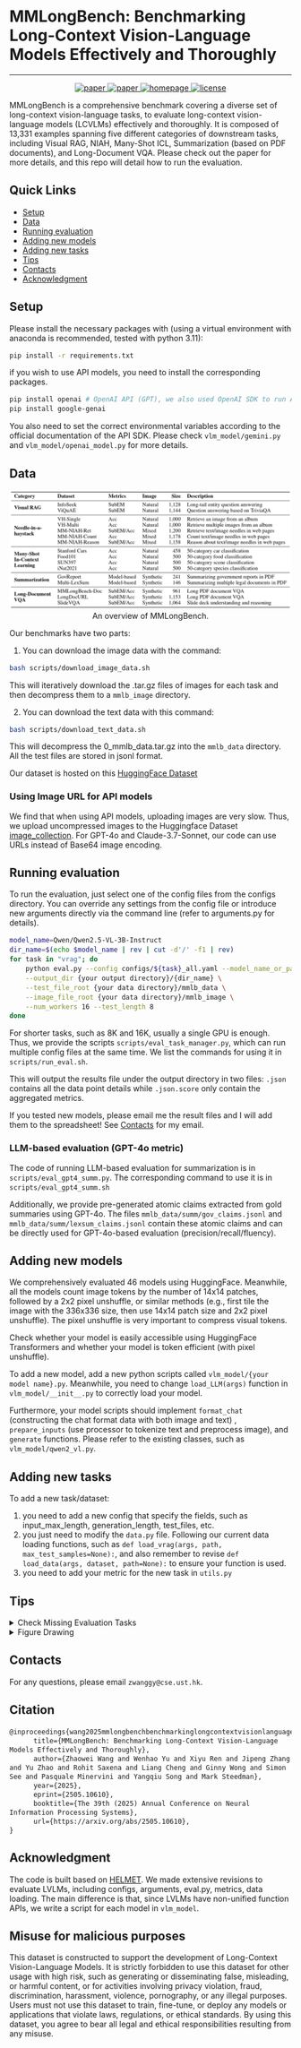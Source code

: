 # MMLongBench: Benchmarking Long-Context Vision-Language Models Effectively and Thoroughly

---

<p align="center">
    <a href="https://huggingface.co/datasets/ZhaoweiWang/MMLongBench/blob/main/README.md" target="_blank" rel="noopener noreferrer">
        <img alt="paper" src="https://img.shields.io/badge/%F0%9F%A4%97-Dataset-blue">
    </a>
    <a href="https://arxiv.org/abs/2505.10610" target="_blank" rel="noopener noreferrer">
        <img alt="paper" src="https://img.shields.io/badge/paper-paper?logo=arxiv&logoColor=%23B31B1B&labelColor=white&color=%23B31B1B">
    </a>
    <a href="https://zhaowei-wang-nlp.github.io/MMLongBench-page/" target="_blank" rel="noopener noreferrer">
        <img alt="homepage" src="https://img.shields.io/badge/🏠-Homepage-green">
    </a>
    <a href="https://github.com/zhaowei-wang-nlp/DivScene/blob/main/LICENSE" target="_blank" rel="noopener noreferrer">
        <img alt="license" src="https://img.shields.io/badge/Code%20License-MIT-green">
    </a>

</p>

MMLongBench is a comprehensive benchmark covering a diverse set of long-context vision-language tasks, to evaluate long-context vision-language models (LCVLMs) effectively and thoroughly. 
It is composed of 13,331 examples spanning five different categories of downstream tasks, including Visual RAG, NIAH, Many-Shot ICL, Summarization (based on PDF documents), and Long-Document VQA.
Please check out the paper for more details, and this repo will detail how to run the evaluation.

## Quick Links

- [Setup](#setup)
- [Data](#data)
- [Running evaluation](#running-evaluation)
- [Adding new models](#adding-new-models)
- [Adding new tasks](#adding-new-tasks)
- [Tips](#tips)
- [Contacts](#contacts)
- [Acknowledgment](#acknowledgment)


## Setup

Please install the necessary packages with (using a virtual environment with anaconda is recommended, tested with python 3.11):
```bash
pip install -r requirements.txt
```

if you wish to use API models, you need to install the corresponding packages.
```bash
pip install openai # OpenAI API (GPT), we also used OpenAI SDK to run Anthropic API (Claude) 
pip install google-genai
```
You also need to set the correct environmental variables according to the official documentation of the API SDK.
Please check ```vlm_model/gemini.py``` and ```vlm_model/openai_model.py``` for more details.

## Data

<div align="center">
    <img src="assets/overview_page.jpg" alt="Model"/>
    <br>
    <span>An overview of MMLongBench.</span>
</div>

Our benchmarks have two parts:
1. You can download the image data with the command:
```bash
bash scripts/download_image_data.sh
```
This will iteratively download the .tar.gz files of images for each task and then decompress them to a `mmlb_image` directory.

2. You can download the text data with this command:
```bash
bash scripts/download_text_data.sh
```
This will decompress the 0_mmlb_data.tar.gz into the `mmlb_data` directory. All the test files are stored in jsonl format.

Our dataset is hosted on this [HuggingFace Dataset](https://huggingface.co/datasets/ZhaoweiWang/MMLongBench)

### Using Image URL for API models
We find that when using API models, uploading images are very slow.
Thus, we upload uncompressed images to the Huggingface Dataset [image_collection](https://huggingface.co/datasets/ZhaoweiWang/image_collection).
For GPT-4o and Claude-3.7-Sonnet, our code can use URLs instead of Base64 image encoding.


## Running evaluation

To run the evaluation, just select one of the config files from the configs directory. You can override any settings from the config file or introduce new arguments directly via the command line (refer to arguments.py for details).

```bash
model_name=Qwen/Qwen2.5-VL-3B-Instruct
dir_name=$(echo $model_name | rev | cut -d'/' -f1 | rev)
for task in "vrag"; do
    python eval.py --config configs/${task}_all.yaml --model_name_or_path ${model_name} \
    --output_dir {your output directory}/{dir_name} \
    --test_file_root {your data directory}/mmlb_data \
    --image_file_root {your data directory}/mmlb_image \
    --num_workers 16 --test_length 8
done
```

For shorter tasks, such as 8K and 16K, usually a single GPU is enough. 
Thus, we provide the scripts ```scripts/eval_task_manager.py```, which can run multiple config files at the same time.
We list the commands for using it in ```scripts/run_eval.sh```.

This will output the results file under the output directory in two files: `.json` contains all the data point details while `.json.score` only contain the aggregated metrics.

If you tested new models, please email me the result files and I will add them to the spreadsheet!
See [Contacts](#contacts) for my email.

### LLM-based evaluation (GPT-4o metric)
The code of running LLM-based evaluation for summarization is in ```scripts/eval_gpt4_summ.py```.
The corresponding command to use it is in ```scripts/eval_gpt4_summ.sh```

Additionally, we provide pre-generated atomic claims extracted from gold summaries using GPT-4o. The files ```mmlb_data/summ/gov_claims.jsonl``` and ```mmlb_data/summ/lexsum_claims.jsonl``` contain these atomic claims and can be directly used for GPT-4o-based evaluation (precision/recall/fluency).

## Adding new models
We comprehensively evaluated 46 models using HuggingFace. Meanwhile, all the models count image tokens by the number of 
14x14 patches, followed by a 2x2 pixel unshuffle, or similar methods 
(e.g., first tile the image with the 336x336 size, then use 14x14 patch size and 2x2 pixel unshuffle).
The pixel unshuffle is very important to compress visual tokens.

Check whether your model is easily accessible using HuggingFace Transformers and whether your model is token efficient (with pixel unshuffle).

To add a new model, add a new python scripts called ```vlm_model/{your model name}.py```.
Meanwhile, you need to change ```load_LLM(args)``` function in ```vlm_model/__init__.py``` to correctly load your model.

Furthermore, your model scripts should implement `format_chat` (constructing the chat format data with both image and text)
, `prepare_inputs` (use processor to tokenize text and preprocess image), and `generate` functions. 
Please refer to the existing classes, such as ```vlm_model/qwen2_vl.py```.



## Adding new tasks
To add a new task/dataset:
1. you need to add a new config that specify the fields, such as input_max_length, generation_length,
test_files, etc.
2. you just need to modify the `data.py` file. Following our current data loading functions, such as ```def load_vrag(args, path, max_test_samples=None):```, and also remember to revise ```def load_data(args, dataset, path=None):``` to ensure your function is used.
3. you need to add your metric for the new task in `utils.py`

## Tips

<details>

<summary>Check Missing Evaluation Tasks</summary>
We provide a script to quickly check which evaluation tasks have not been completed for your model:

```bash
python scripts/check_missing.py
```

</details>

<details>

<summary>Figure Drawing</summary>

We provide all the scripts for drawing the figures in our paper in the folder ```figure_scripts```.
We can easily change them to meet your own requirements.
</details>

## Contacts

For any questions, please email `zwanggy@cse.ust.hk`.


## Citation
```bibtext
@inproceedings{wang2025mmlongbenchbenchmarkinglongcontextvisionlanguage,
      title={MMLongBench: Benchmarking Long-Context Vision-Language Models Effectively and Thoroughly}, 
      author={Zhaowei Wang and Wenhao Yu and Xiyu Ren and Jipeng Zhang and Yu Zhao and Rohit Saxena and Liang Cheng and Ginny Wong and Simon See and Pasquale Minervini and Yangqiu Song and Mark Steedman},
      year={2025},
      eprint={2505.10610},
      booktitle={The 39th (2025) Annual Conference on Neural Information Processing Systems},
      url={https://arxiv.org/abs/2505.10610}, 
}
```

## Acknowledgment
The code is built based on [HELMET](https://github.com/princeton-nlp/HELMET/tree/main).
We made extensive revisions to evaluate LVLMs, including configs, arguments, eval.py, metrics, data loading.
The main difference is that, since LVLMs have non-unified function APIs, we write a script for each model in ```vlm_model```.

## Misuse for malicious purposes
This dataset is constructed to support the development of Long-Context Vision-Language Models. It is strictly forbidden to use this dataset for other usage with high risk, such as generating or disseminating false, misleading, or harmful content, or for activities involving privacy violation, fraud, discrimination, harassment, violence, pornography, or any illegal purposes. Users must not use this dataset to train, fine-tune, or deploy any models or applications that violate laws, regulations, or ethical standards. By using this dataset, you agree to bear all legal and ethical responsibilities resulting from any misuse.

